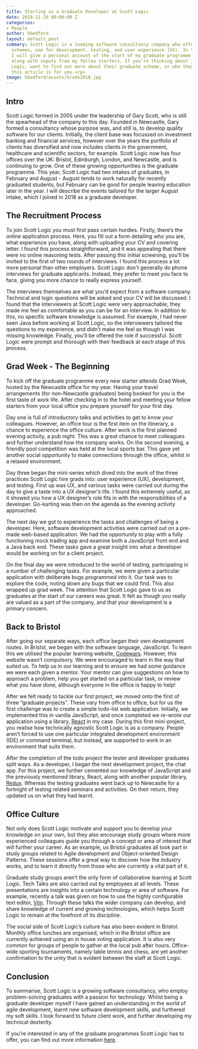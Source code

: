 ```yaml
---
title: Starting as a Graduate Developer at Scott Logic
date: 2018-11-20 00:00:00 Z
categories:
- People
author: hbedford
layout: default_post
summary: Scott Logic is a leading software consultancy company who offer three graduate
  schemes, one for development, testing, and user experience (UX). In this article
  I will give a personal account of the start of my graduate programme as a developer,
  along with inputs from my fellow starters. If you’re thinking about joining Scott
  Logic, want to find out more about their graduate scheme, or who they are, then
  this article is for you.</p>
image: hbedford/assets/Grads2018.jpg
---
```


## Intro
Scott Logic formed in 2005 under the leadership of Gary Scott, who is still the spearhead of the company to this day. Founded in Newcastle, Gary formed a consultancy whose purpose was, and still is, to develop quality software for our clients. Initially, the client base was focussed on investment banking and financial services, however over the years the portfolio of clients has diversified and now includes clients in the government, healthcare and scientific sectors, for example. Scott Logic now has four offices over the UK: Bristol, Edinburgh, London, and Newcastle, and is continuing to grow. One of these growing opportunities is the graduate programme. This year, Scott Logic had two intakes of graduates, in February and August - August tends to work naturally for recently graduated students, but February can be good for people leaving education later in the year. I will describe the events tailored for the larger August intake, which I joined in 2018 as a graduate developer.


## The Recruitment Process
To join Scott Logic you must first pass certain hurdles. Firstly, there’s the online application process. Here, you fill out a form detailing who you are, what experience you have, along with uploading your CV and covering letter. I found this process straightforward, and it was appealing that there were no online reasoning tests. After passing this initial screening, you’ll be invited to the first of two rounds of interviews. I found this process a lot more personal than other employers. Scott Logic don't generally do phone interviews for graduate applicants. Instead, they prefer to meet you face to face, giving you more chance to really express yourself.

The interviews themselves are what you’d expect from a software company. Technical and logic questions will be asked and your CV will be discussed. I found that the interviewers at Scott Logic were very approachable, they made me feel as comfortable as you can be for an interview. In addition to this, no specific software knowledge is assumed. For example, I had never seen Java before working at Scott Logic, so the interviewers tailored the questions to my experience, and didn’t make me feel as though I was missing knowledge. Finally, you’ll be offered the role if successful. Scott Logic were prompt and thorough with their feedback at each stage of this process. 


## Grad Week - The Beginning
To kick off the graduate programme every new starter attends Grad Week, hosted by the Newcastle office for my year. Having your travel arrangements (for non-Newcastle graduates) being booked for you is the first taste of work life. After checking in to the hotel and meeting your fellow starters from your local office you prepare yourself for your first day. 

Day one is full of introductory talks and activities to get to know your colleagues. However, an office tour is the first item on the itinerary, a chance to experience the office culture. After work is the first planned evening activity, a pub night. This was a great chance to meet colleagues and further understand how the company works. On the second evening, a friendly pool competition was held at the local sports bar. This gave yet another social opportunity to make connections through the office, whilst in a relaxed environment. 

Day three began the mini-series which dived into the work of the three practices Scott Logic hire grads into: user experience (UX), development, and testing. First up was UX, and various tasks were carried out during the day to give a taste into a UX designer’s life. I found this extremely useful, as it showed you how a UX designer’s role fits in with the responsibilities of a developer. Go-karting was then on the agenda as the evening activity approached. 

The next day we got to experience the tasks and challenges of being a developer. Here, software development activities were carried out on a pre-made web-based application. We had the opportunity to play with a fully functioning mock trading app and examine both a JavaScript front end and a Java back end. These tasks gave a great insight into what a developer would be working on for a client project.

On the final day we were introduced to the world of testing, participating in a number of challenging tasks. For example, we were given a particular application with deliberate bugs programmed into it. Our task was to explore the code, noting down any bugs that we could find. This also wrapped up grad week. The attention that Scott Logic gave to us as graduates at the start of our careers was great. It felt as though you really are valued as a part of the company, and that your development is a primary concern.



## Back to Bristol
After going our separate ways, each office began their own development routes. In Bristol, we began with the software language, JavaScript. To learn this we utilised the popular learning website, [Codewars](https://www.codewars.com/ "codewars"). However, this website wasn’t compulsory. We were encouraged to learn in the way that suited us. To help us in our learning and to ensure we had some guidance we were each given a mentor. Your mentor can give suggestions on how to approach a problem, help you get started on a particular task, or review what you have done, although everyone in the office is happy to help!

After we felt ready to tackle our first project, we moved onto the first of three “graduate projects”. These vary from office to office, but for us the first challenge was to create a simple todo-list web application. Initially, we implemented this in vanilla JavaScript, and once completed we re-wrote our application using a library, [React](https://reactjs.org/) in my case. During this first mini-project, you realise how technically agnostic Scott Logic is as a company. People aren’t forced to use one particular integrated development environment (IDE) or command terminal, but instead, are supported to work in an environment that suits them.

After the completion of the todo project the tester and developer graduates split ways. As a developer, I began the next development project, the chat app. For this project, we further cemented our knowledge of JavaScript and the previously mentioned library, React, along with another popular library, [Redux](https://redux.js.org/). Whereas the testing graduates went back up to Newcastle for a fortnight of testing related seminars and activities. On their return, they updated us on what they had learnt. 


## Office Culture
Not only does Scott Logic motivate and support you to develop your knowledge on your own, but they also encourage study groups where more experienced colleagues guide you through a concept or area of interest that will further your career. As an example, us Bristol graduates all took part in study groups related to Agile development and Object-oriented Design Patterns. These sessions offer a great way to discover how the industry works, and to learn it directly from those who are currently a vital part of it.

Graduate study groups aren’t the only form of collaborative learning at Scott Logic. Tech Talks are also carried out by employees at all levels. These presentations are insights into a certain technology or area of software. For example, recently a talk was given on how to use the highly configurable text editor, [Vim](https://www.vim.org/). Through these talks the wider company can develop, and share knowledge of current and growing technologies, which helps Scott Logic to remain at the forefront of its discipline.

The social side of Scott Logic’s culture has also been evident in Bristol. Monthly office lunches are organised, which in the Bristol office are currently achieved using an in house voting application. It is also very common for groups of people to gather at the local pub after hours. Office-wide sporting tournaments, namely table tennis and chess, are yet another confirmation to the unity that is evident between the staff at Scott Logic. 


## Conclusion
To summarise, Scott Logic is a growing software consultancy, who employ problem-solving graduates with a passion for technology. Whilst being a graduate developer myself I have gained an understanding in the world of agile development, learnt new software development skills, and furthered my soft skills. I look forward to future client work, and further developing my technical dexterity.

If you’re interested in any of the graduate programmes Scott Logic has to offer, you can find out more information [here](https://www.scottlogic.com/careers/graduates-programme/).
